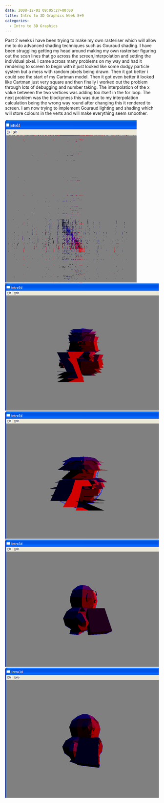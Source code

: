 ```yaml
---
date: 2008-12-01 09:05:27+00:00
title: Intro to 3D Graphics Week 8+9
categories:
  - Intro to 3D Graphics
---
```


Past 2 weeks i have been trying to make my own rasteriser which will allow me to do advanced shading techniques such as Gouraud shading. I have been struggling getting my head around making my own rasteriser figuring out the scan lines that go across the screen,Interpolation and setting the individual pixel. I came across many problems on my way and had it rendering to screen to begin with it just looked like some dodgy particle system but a mess with random pixels being drawn. Then it got better i could see the start of my Cartman model. Then it got even better it looked like Cartman just very square and then finally i worked out the problem through lots of debugging and number taking. The interpolation of the x value between the two vertices was adding too itself in the for loop. The next problem was the blockyness this was due to my interpolation calculation being the wrong way round after changing this it rendered to screen. I am now trying to implement Gouraud lighting and shading which will store colours in the verts and will make everything seem smoother.

[![](/assets/images/mess.png)](/assets/images/mess.png)[![](/assets/images/mess2.png)](/assets/images/mess2.png)[![](/assets/images/mess3.png)](/assets/images/mess3.png)[![](/assets/images/mess5.png)](/assets/images/mess5.png)[![](/assets/images/mess6.png)](/assets/images/mess6.png)
